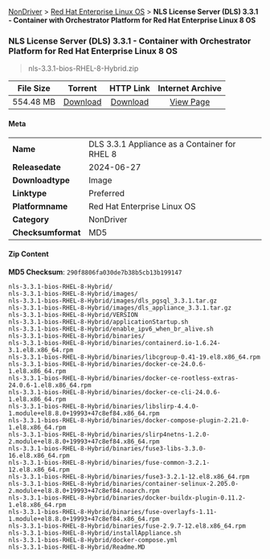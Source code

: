 
[NonDriver](/README.md)  >  [Red Hat Enterprise Linux OS](/index/NonDriver/Red_Hat_Enterprise_Linux_OS.md)  >  **NLS License Server (DLS) 3.3.1 - Container with Orchestrator Platform for Red Hat Enterprise Linux 8 OS**


###    NLS License Server (DLS) 3.3.1 - Container with Orchestrator Platform for Red Hat Enterprise Linux 8 OS

> nls-3.3.1-bios-RHEL-8-Hybrid.zip   


| **File Size** | **Torrent**  | **HTTP Link** | **Internet Archive** |
|:-------------:|:------------:|:-------------:|:--------------------:|
| 554.48 MB |  [Download](https://archive.org/download/nvgpu_nls-3.3.1-bios-RHEL-8-Hybrid.zip/nvgpu_nls-3.3.1-bios-RHEL-8-Hybrid.zip_archive.torrent)       | [Download](https://archive.org/compress/nvgpu_nls-3.3.1-bios-RHEL-8-Hybrid.zip) | [View Page](https://archive.org/details/nvgpu_nls-3.3.1-bios-RHEL-8-Hybrid.zip)       |

#### Meta

<table>
<tr><td><strong>Name</strong></td><td>DLS 3.3.1 Appliance as a Container for RHEL 8</td></tr>
<tr><td><strong>Releasedate</strong></td><td>2024-06-27</td></tr>
<tr><td><strong>Downloadtype</strong></td><td>Image</td></tr>
<tr><td><strong>Linktype</strong></td><td>Preferred</td></tr>
<tr><td><strong>Platformname</strong></td><td>Red Hat Enterprise Linux OS</td></tr>
<tr><td><strong>Category</strong></td><td>NonDriver</td></tr>
<tr><td><strong>Checksumformat</strong></td><td>MD5</td></tr>
</table>

#### Zip Content

**MD5 Checksum**: `290f8806fa030de7b38b5cb13b199147`

```text
nls-3.3.1-bios-RHEL-8-Hybrid/
nls-3.3.1-bios-RHEL-8-Hybrid/images/
nls-3.3.1-bios-RHEL-8-Hybrid/images/dls_pgsql_3.3.1.tar.gz
nls-3.3.1-bios-RHEL-8-Hybrid/images/dls_appliance_3.3.1.tar.gz
nls-3.3.1-bios-RHEL-8-Hybrid/VERSION
nls-3.3.1-bios-RHEL-8-Hybrid/applicationStartup.sh
nls-3.3.1-bios-RHEL-8-Hybrid/enable_ipv6_when_br_alive.sh
nls-3.3.1-bios-RHEL-8-Hybrid/binaries/
nls-3.3.1-bios-RHEL-8-Hybrid/binaries/containerd.io-1.6.24-3.1.el8.x86_64.rpm
nls-3.3.1-bios-RHEL-8-Hybrid/binaries/libcgroup-0.41-19.el8.x86_64.rpm
nls-3.3.1-bios-RHEL-8-Hybrid/binaries/docker-ce-24.0.6-1.el8.x86_64.rpm
nls-3.3.1-bios-RHEL-8-Hybrid/binaries/docker-ce-rootless-extras-24.0.6-1.el8.x86_64.rpm
nls-3.3.1-bios-RHEL-8-Hybrid/binaries/docker-ce-cli-24.0.6-1.el8.x86_64.rpm
nls-3.3.1-bios-RHEL-8-Hybrid/binaries/libslirp-4.4.0-1.module+el8.8.0+19993+47c8ef84.x86_64.rpm
nls-3.3.1-bios-RHEL-8-Hybrid/binaries/docker-compose-plugin-2.21.0-1.el8.x86_64.rpm
nls-3.3.1-bios-RHEL-8-Hybrid/binaries/slirp4netns-1.2.0-2.module+el8.8.0+19993+47c8ef84.x86_64.rpm
nls-3.3.1-bios-RHEL-8-Hybrid/binaries/fuse3-libs-3.3.0-16.el8.x86_64.rpm
nls-3.3.1-bios-RHEL-8-Hybrid/binaries/fuse-common-3.2.1-12.el8.x86_64.rpm
nls-3.3.1-bios-RHEL-8-Hybrid/binaries/fuse3-3.2.1-12.el8.x86_64.rpm
nls-3.3.1-bios-RHEL-8-Hybrid/binaries/container-selinux-2.205.0-2.module+el8.8.0+19993+47c8ef84.noarch.rpm
nls-3.3.1-bios-RHEL-8-Hybrid/binaries/docker-buildx-plugin-0.11.2-1.el8.x86_64.rpm
nls-3.3.1-bios-RHEL-8-Hybrid/binaries/fuse-overlayfs-1.11-1.module+el8.8.0+19993+47c8ef84.x86_64.rpm
nls-3.3.1-bios-RHEL-8-Hybrid/binaries/fuse-2.9.7-12.el8.x86_64.rpm
nls-3.3.1-bios-RHEL-8-Hybrid/installAppliance.sh
nls-3.3.1-bios-RHEL-8-Hybrid/docker-compose.yml
nls-3.3.1-bios-RHEL-8-Hybrid/Readme.MD
```
